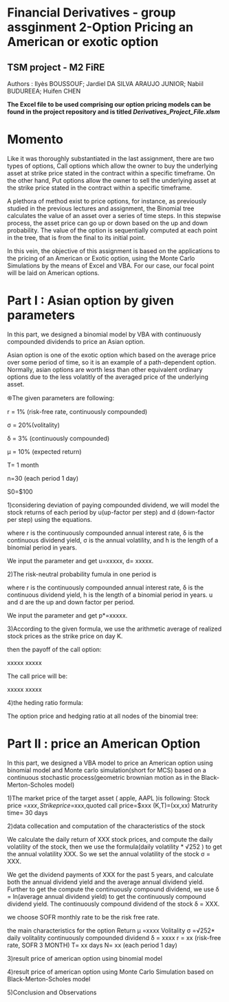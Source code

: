 # Financial Derivatives - group assginment 2-Option Pricing an American or exotic option 

## TSM project - M2 FiRE


Authors :
Ilyès BOUSSOUF;
Jardiel DA SILVA ARAUJO JUNIOR;
Nabiil BUDUREEA;
Huifen CHEN

**The Excel file to be used comprising our option pricing models can be found in the project repository and is titled *Derivatives_Project_File.xlsm***

# Momento
Like it was thoroughly substantiated in the last assignment, there are two types of options, Call options which allow the owner to buy the underlying asset at strike price stated in the contract within a specific timeframe. 
On the other hand, Put options allow the owner to sell the underlying asset at the strike price stated in the contract within a specific timeframe. 

A plethora of method exist to price options, for instance, as previously studied in the previous lectures and assignment, the Binomial tree calculates the value of an asset over a series of time steps. In this stepwise process, the asset price can go up or down based on the up and down probability. The value of the option is sequentially computed at each point in the tree, that is from the final to its initial point. 

In this vein, the objective of this assignment is based on the applications to the pricing of an American or Exotic option, using the Monte Carlo Simulations by the means of Excel and VBA. For our case, our focal point will be laid on American options. 



# Part I :  Asian option by given parameters 
In this part, we designed a binomial model by VBA with continuously compounded dividends to price an Asian option.

Asian option is one of the exotic option which based on the average price over some period of time, so it is an example of a path-dependent option. Normally, asian options are worth less than other equivalent ordinary options due to the less volatitly of the averaged price of the underlying asset.

֍The given parameters are following:

r = 1% (risk-free rate, continuously compounded)

σ = 20%(volitality)

δ = 3% (continuously compounded)

µ = 10% (expected return)

T= 1 month

n=30 (each period 1 day)

S0=$100

1)considering deviation of paying compounded dividend, we will model the stock returns of each period by u(up-factor per step) and d (down-factor per step) using the equations.
  
  
where r is the continuously compounded annual interest rate, δ is the continuous dividend yield, σ is the annual volatility, and h is the length of a binomial period in years.

We input the parameter and get u=xxxxx, d= xxxxx.

2)The risk-neutral probability fumula in one period is
 
 
where r is the continuously compounded annual interest rate, δ is the continuous dividend yield, h is the length of a binomial period in years. u and d are the up and down factor per period.  

We input the parameter and get p*=xxxxx.

3)According to the given formula, we use the arithmetic average of realized stock prices as the strike price on day K.

then the payoff of the call option:

xxxxx xxxxx

The call price will be:

xxxxx xxxxx

4)the heding ratio formula:


The option price and hedging ratio at all nodes of the binomial tree:

# Part II :  price an American Option 
In this part, we designed a VBA model to price an American option using binomial model and 
Monte carlo simulation(short for MCS) based on a continuous stochastic process(geometric brownian motion as in the Black-Merton-Scholes model)

1)The market price of the target asset ( apple, AAPL )is following:
Stock price =$xxx, Strike price=$xxx,quoted call price=$xxx
(K,T)=(xx,xx)  Matrurity time= 30 days

2)data collecation and computation of the characteristics of the stock

We calculate the daily return of XXX stock prices, and compute the daily volatility of the stock, then we use the formula(daily volatility * √252 ) to get the annual volatility XXX. So we set the annual volatility of the stock σ = XXX.

We get the dividend payments of XXX for the past 5 years, and calculate both the annual dividend yield and the average annual dividend yield. Further to get the compute the continuously compound dividend, we use δ = ln(average annual dividend yield) to get the continuously compound dividend yield. The continuously compound dividend of the stock δ = XXX. 

we choose SOFR monthly rate to be the risk free rate.

the main characteristics for the option 
Return µ =xxxx
Volitality σ =√252* daily volitality
continuously compounded dividend δ = xxxx
r = xx (risk-free rate, SOFR 3 MONTH)
T=  xx days
N=  xx (each period 1 day)

3)result price of american option using binomial model



4)result price of american option using Monte Carlo Simulation based on Black-Merton-Scholes model




5)Conclusion and Observations













